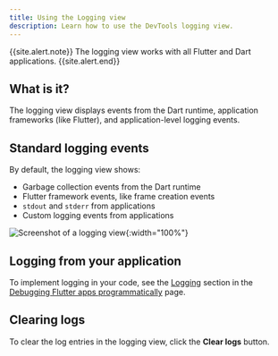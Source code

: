 ```yaml
---
title: Using the Logging view
description: Learn how to use the DevTools logging view.
---
```


{{site.alert.note}}
  The logging view works with all Flutter and Dart applications.
{{site.alert.end}}

## What is it?

The logging view displays events from the Dart runtime,
application frameworks (like Flutter), and application-level
logging events.

## Standard logging events

By default, the logging view shows:

* Garbage collection events from the Dart runtime
* Flutter framework events, like frame creation events
* `stdout` and `stderr` from applications
* Custom logging events from applications

![Screenshot of a logging view](/assets/images/docs/tools/devtools/logging_log_entries.png){:width="100%"}

## Logging from your application

To implement logging in your code,
see the [Logging][] section in the
[Debugging Flutter apps programmatically][]
page.

## Clearing logs

To clear the log entries in the logging view,
click the **Clear logs** button.

[Logging]: /testing/code-debugging#logging
[Debugging Flutter apps programmatically]: /testing/code-debugging
